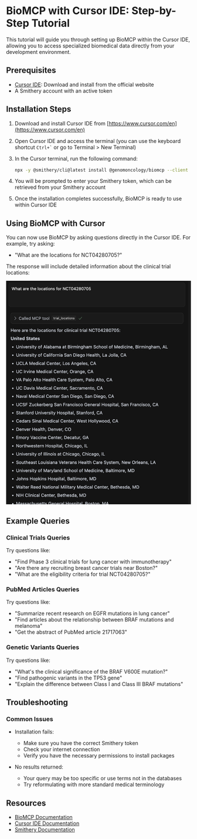 # BioMCP with Cursor IDE: Step-by-Step Tutorial

This tutorial will guide you through setting up BioMCP within the Cursor IDE, allowing you to access specialized biomedical data directly from your development environment.

## Prerequisites

- [Cursor IDE](https://www.cursor.com/en): Download and install from the official website
- A Smithery account with an active token

## Installation Steps

1. Download and install Cursor IDE from [https://www.cursor.com/en](https://www.cursor.com/en)

2. Open Cursor IDE and access the terminal (you can use the keyboard shortcut `` Ctrl+` `` or go to Terminal > New Terminal)

3. In the Cursor terminal, run the following command:

   ```bash
   npx -y @smithery/cli@latest install @genomoncology/biomcp --client cursor
   ```

4. You will be prompted to enter your Smithery token, which can be retrieved from your Smithery account

5. Once the installation completes successfully, BioMCP is ready to use within Cursor IDE

## Using BioMCP with Cursor

You can now use BioMCP by asking questions directly in the Cursor IDE. For example, try asking:

- "What are the locations for NCT04280705?"

The response will include detailed information about the clinical trial locations:

![BioMCP in Cursor IDE showing clinical trial locations](../assets/biomcp-cursor-locations.png)

## Example Queries

### Clinical Trials Queries

Try questions like:

- "Find Phase 3 clinical trials for lung cancer with immunotherapy"
- "Are there any recruiting breast cancer trials near Boston?"
- "What are the eligibility criteria for trial NCT04280705?"

### PubMed Articles Queries

Try questions like:

- "Summarize recent research on EGFR mutations in lung cancer"
- "Find articles about the relationship between BRAF mutations and melanoma"
- "Get the abstract of PubMed article 21717063"

### Genetic Variants Queries

Try questions like:

- "What's the clinical significance of the BRAF V600E mutation?"
- "Find pathogenic variants in the TP53 gene"
- "Explain the difference between Class I and Class III BRAF mutations"

## Troubleshooting

### Common Issues

- Installation fails:
  - Make sure you have the correct Smithery token
  - Check your internet connection
  - Verify you have the necessary permissions to install packages

- No results returned:
  - Your query may be too specific or use terms not in the databases
  - Try reformulating with more standard medical terminology

## Resources

- [BioMCP Documentation](https://biomcp.org)
- [Cursor IDE Documentation](https://www.cursor.com/en/docs)
- [Smithery Documentation](https://smithery.io/docs)
